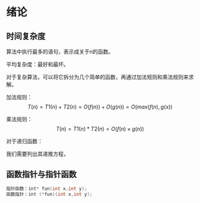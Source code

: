 # 绪论

## 时间复杂度

算法中执行最多的语句，表示成关于n的函数。

平均复杂度：最好和最坏。

对于复杂算法，可以将它拆分为几个简单的函数，再通过加法规则和乘法规则来求解。

加法规则：
$$T(n) = T1(n) + T2(n) = O(f(n)) + O(g(n)) = O(max(f(n),g(x))$$

乘法规则：
$$T(n) = T1(n)*T2(n) = O(f(n)\times g(n))$$

对于递归函数：

我们需要列出其递推方程，

## 函数指针与指针函数

```c
指针函数：int* fun(int x,int y);
函数指针：int (*fun)(int x,int y);
```